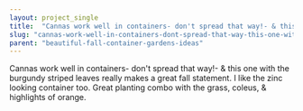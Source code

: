 ```yaml
---
layout: project_single
title:  "Cannas work well in containers- don't spread that way!- & this one with the burgundy striped leaves really makes a great fall statement. I like the zinc looking container too. Great planting combo with the grass, coleus, & highlights of orange."
slug: "cannas-work-well-in-containers-dont-spread-that-way-this-one-with-the-burgundy"
parent: "beautiful-fall-container-gardens-ideas"
---
```

Cannas work well in containers- don't spread that way!- & this one with the burgundy striped leaves really makes a great fall statement. I like the zinc looking container too. Great planting combo with the grass, coleus, & highlights of orange.